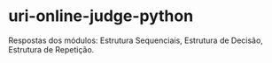 # uri-online-judge-python
Respostas dos módulos: Estrutura Sequenciais, Estrutura de Decisão, Estrutura de Repetição.
